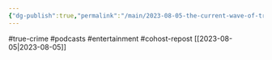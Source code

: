 ```yaml
---
{"dg-publish":true,"permalink":"/main/2023-08-05-the-current-wave-of-true-crime-is-not-a-genre-it-is-just-another-form-of-someone-reads-public-domain-wikipedia-sources-at-you/","noteIcon":""}
---
```


#true-crime #podcasts #entertainment #cohost-repost
[[2023-08-05\|2023-08-05]]

